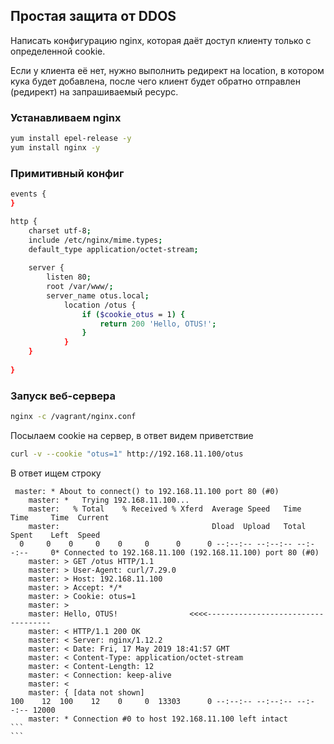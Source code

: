 ## Простая защита от DDOS

Написать конфигурацию nginx, которая даёт доступ клиенту только с определенной cookie.

Если у клиента её нет, нужно выполнить редирект на location, в котором кука будет добавлена, после чего клиент будет обратно отправлен (редирект) на запрашиваемый ресурс.

### Устанавливаем nginx
```sh
yum install epel-release -y
yum install nginx -y
```
### Примитивный конфиг

```sh
events {
}

http {
	charset utf-8;
	include /etc/nginx/mime.types;
	default_type application/octet-stream;
	
	server {
		listen 80;
		root /var/www/;
		server_name otus.local;
			location /otus {
				if ($cookie_otus = 1) {
					return 200 'Hello, OTUS!';
				}
			}
	}
	
}
```
### Запуск веб-сервера
```sh
nginx -c /vagrant/nginx.conf
```
Посылаем cookie на сервер, в ответ видем приветствие
```sh
curl -v --cookie "otus=1" http://192.168.11.100/otus
```

В ответ ищем строку

```console
 master: * About to connect() to 192.168.11.100 port 80 (#0)
    master: *   Trying 192.168.11.100...
    master:   % Total    % Received % Xferd  Average Speed   Time    Time     Time  Current
    master:                                  Dload  Upload   Total   Spent    Left  Speed
  0     0    0     0    0     0      0      0 --:--:-- --:--:-- --:--:--     0* Connected to 192.168.11.100 (192.168.11.100) port 80 (#0)
    master: > GET /otus HTTP/1.1
    master: > User-Agent: curl/7.29.0
    master: > Host: 192.168.11.100
    master: > Accept: */*
    master: > Cookie: otus=1
    master: >
    master: Hello, OTUS!				<<<<-----------------------------------
    master: < HTTP/1.1 200 OK
    master: < Server: nginx/1.12.2
    master: < Date: Fri, 17 May 2019 18:41:57 GMT
    master: < Content-Type: application/octet-stream
    master: < Content-Length: 12
    master: < Connection: keep-alive
    master: <
    master: { [data not shown]
100    12  100    12    0     0  13303      0 --:--:-- --:--:-- --:--:-- 12000
    master: * Connection #0 to host 192.168.11.100 left intact
```                                                                                                                               ```
